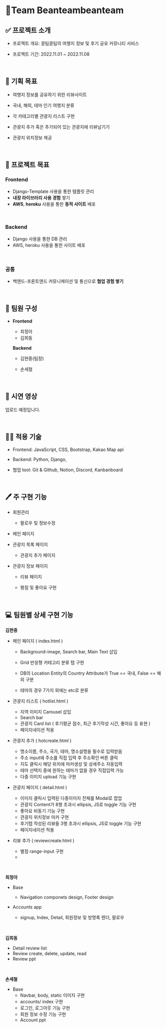 # 🍦Team Beanteambeanteam

## ✅ 프로젝트 소개

- 프로젝트 개요: 콩팀콩팀의 여행지 정보 및 후기 공유 커뮤니티 서비스

- 프로젝트 기간:  2022.11.01 ~ 2022.11.08

<br>

## 🎯 기획 목표

- 여행지 정보를 공유하기 위한 리뷰사이트

- 국내, 해외, 테마 인기 여행지 분류

- 각 카테고리별 관광지 리스트 구현

- 관광지 추가 혹은 추가되어 있는 관광지에 리뷰남기기

- 관광지 위치정보 제공

<br>

## 🎯 프로젝트 목표

### Frontend

- Django-Template 사용을 통한 템플릿 관리
- **내장 라이브러리 사용 경험** 쌓기
- **AWS**, **heroku** 사용을 통한 **동적 사이트** 배포

<br>

### Backend

- Django 사용을 통한 DB 관리
- AWS, heroku 사용을 통한 사이트 배포

<br>

### 공통

- 백엔드-프론트엔드 커뮤니케이션 및 통신으로 **협업 경험 쌓기**

<br>

## 👥 팀원 구성

- **Frontend**

  - 최정아
  - 김희동

  **Backend**

  - 김현중(팀장)
  - 손세철
  
    <br>

## 🎥 시연 영상

업로드 예정입니다.

<br>

## 👨‍💻 적용 기술

- Frontend: JavaScript, CSS, Bootstrap, Kakao Map api

- Backend: Python, Django,

- 협업 tool: Git & Github, Notion, Discord, Kanbanboard

<br>

## 🖊 주 구현 기능

- 회원관리
  - 팔로우 및 정보수정

- 메인 페이지
- 관광지 목록 페이지
  - 관광지 추가 페이지

- 관광지 정보 페이지
  - 리뷰 페이지

  - 평점 및 좋아요 구현


<br>

## 💻 팀원별 상세 구현 기능

**김현중**

- 메인 페이지 ( index.html )

  - Background-image, Search bar, Main Text 삽입

  - Grid 반응형 카테고리 분류 탭 구현

  - DB의 Location Entity의 Country Attribute가 True == 국내, False == 해외 구분

  - 테마의 경우 7가지 외에는 etc로 분류

- 관광지 리스트 ( hotlist.html )
  - 지역 이미지 Carousel 삽입
  - Search bar
  - 관광지 Card list ( 후기평균 점수, 최근 후기작성 시간, 좋아요 등 표현 )
  - 페이지네이션 적용
- 관광지 추가 ( hotcreate.html )
  - 명소이름, 주소, 국가, 테마, 명소설명을 필수로 입력받음
  - 주소 input에 주소를 직접 입력 후 주소확인 버튼 클릭
  - 지도 클릭시 해당 위치에 마커생성 및 상세주소 자동입력
  - 테마 선택지 중에 원하는 테마가 없을 경우 직접입력 가능
  - 다중 이미지 upload 기능 구현

- 관광지 페이지 ( detail.html )
  - 이미지 클릭시 입력된 다중이미지 전체를 Modal로 팝업
  - 관광지 Content가 8행 초과시 ellipsis, JS로 toggle 기능 구현
  - 좋아요 비동기 기능 구현
  - 관광지 위치정보 마커 구현
  - 후기탭 작성된 리뷰들 3행 초과시 ellipsis, JS로 toggle 기능 구현
  - 페이지네이션 적용

- 리뷰 추가 ( reviewcreate.html )
  - 별점 range-input 구현
  - 


<br>

**최정아**

- Base
  - Navigation componets design, Footer design

- Accounts app
  - signup, Index, Detail, 회원정보 및 방명록 렌더, 팔로우


<br>

**김희동**

- Detail review list
- Review create, delete, update, read
- Review ppt

<br>

**손세철**

- Base
  - Navbar, body, static 이미지 구현
  - accounts/ index 구현
  - 로그인, 로그아웃 기능 구현
  - 회원 정보 수정 기능 구현
  - Account ppt
